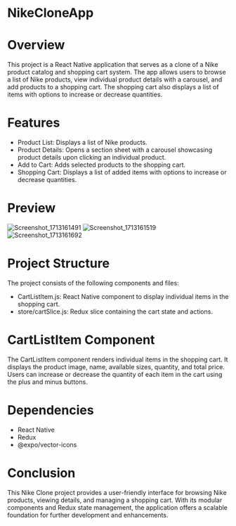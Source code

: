# NikeCloneApp

# Overview
This project is a React Native application that serves as a clone of a Nike product catalog and shopping cart system. The app allows users to browse a list of Nike products, view individual product details with a carousel, and add products to a shopping cart. The shopping cart also displays a list of items with options to increase or decrease quantities.

# Features
- Product List: Displays a list of Nike products.
- Product Details: Opens a section sheet with a carousel showcasing product details upon clicking an individual product.
- Add to Cart: Adds selected products to the shopping cart.
- Shopping Cart: Displays a list of added items with options to increase or decrease quantities.
# Preview
![Screenshot_1713161491](https://github.com/Riser17/NikeCloneApp/assets/91198103/cc80f72f-a109-4611-8fae-de9242faa4a4)
![Screenshot_1713161519](https://github.com/Riser17/NikeCloneApp/assets/91198103/14d48fd9-4cc6-45df-b57e-b62880901c8b)
![Screenshot_1713161692](https://github.com/Riser17/NikeCloneApp/assets/91198103/e0949e6b-5721-487c-b1c7-5727c23792fb)


# Project Structure
The project consists of the following components and files:

- CartListItem.js: React Native component to display individual items in the shopping cart.
- store/cartSlice.js: Redux slice containing the cart state and actions.

# CartListItem Component
The CartListItem component renders individual items in the shopping cart. It displays the product image, name, available sizes, quantity, and total price. Users can increase or decrease the quantity of each item in the cart using the plus and minus buttons.

# Dependencies
- React Native
- Redux
- @expo/vector-icons

# Conclusion
This Nike Clone project provides a user-friendly interface for browsing Nike products, viewing details, and managing a shopping cart. With its modular components and Redux state management, the application offers a scalable foundation for further development and enhancements.

